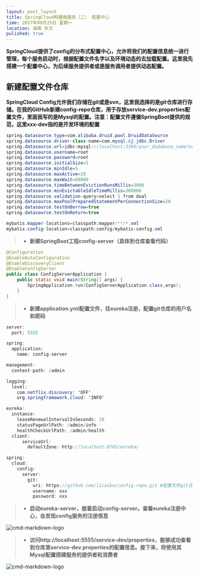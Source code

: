 ```yaml
---
layout: post_layout
title: SpringCloud构建微服务（二） 配置中心
time: 2017年09月25日 星期一
location: 海南 东方
pulished: true
---
```


**SpringCloud提供了config的分布式配置中心，允许将我们的配置信息统一进行管理，每个服务启动时，根据配置文件名字以及环境动态的去加载配置。这里我先搭建一个配置中心，为后续服务提供者或是服务调用者提供动态配置。**

## 新建配置文件仓库
**SpringCloud Config允许我们存储在git或是svn，这里我选择的是git仓库进行存储。在我的GitHub新建config-repo仓库，用于存放service-dev.properties配置文件，里面我写的是Mysql的配置。注意：配置文件遵循SpringBoot提供的规范，这里xxx-dev指的是开发环境的配置**

```java
spring.datasource.type=com.alibaba.druid.pool.DruidDataSource
spring.datasource.driver-class-name=com.mysql.cj.jdbc.Driver
spring.datasource.url=jdbc:mysql://localhost:3306/your_dadabase_name?useUnicode=true&characterEncoding=utf-8
spring.datasource.username=root
spring.datasource.password=root
spring.datasource.initialSize=5
spring.datasource.minIdle=5
spring.datasource.maxActive=20
spring.datasource.maxWait=60000
spring.datasource.timeBetweenEvictionRunsMillis=3000
spring.datasource.minEvictableIdleTimeMillis=300000
spring.datasource.validation-query=select 1 from dual
spring.datasource.maxPoolPreparedStatementPerConnectionSize=20
spring.datasource.testOnBorrow=true
spring.datasource.testOnReturn=true

mybatis.mapper-locations=classpath:mapper/**/*.xml
mybatis.config-location=classpath:config/mybatis-config.xml
```

> *  **新建SpringBoot工程config-server（具体到仓库查看代码）**

```java
@Configuration
@EnableAutoConfiguration
@EnableDiscoveryClient
@EnableConfigServer
public class ConfigServerApplication {
    public static void main(String[] args) {
        SpringApplication.run(ConfigServerApplication.class,args);
    }
}
```

> *  **新建application.yml配置文件，往eureka注册，配置git仓库的用户名和密码**

```java
server:
  port: 5555

spring:
  application:
    name: config-server

management:
  context-path: /admin

logging:
  level:
    com.netflix.discovery: 'OFF'
    org.springframework.cloud: 'INFO'

eureka:
  instance:
    leaseRenewalIntervalInSeconds: 10
    statusPageUrlPath: /admin/info
    healthCheckUrlPath: /admin/health
  client:
      serviceUrl:
        defaultZone: http://localhost:8765/eureka/

spring:
  cloud:
    config:
      server:
        git:
          uri: https://github.com/licaibo/config-repo.git #配置文件git仓库地址
          username: xxx
          password: xxx
```

> *  **启动eureka-server，接着启动config-server。查看eureka注册中心，会发现config服务的注册信息**

![cmd-markdown-logo](https://licaibo.github.io/assets/img/eureka-info.png)

> *  **访问http://localhost:5555/service-dev/properties，能够成功查看到仓库里service-dev.properties的配置信息。接下来，将使用其Mysql配置搭建服务的提供者和消费者**

![cmd-markdown-logo](https://licaibo.github.io/assets/img/config-info.png)